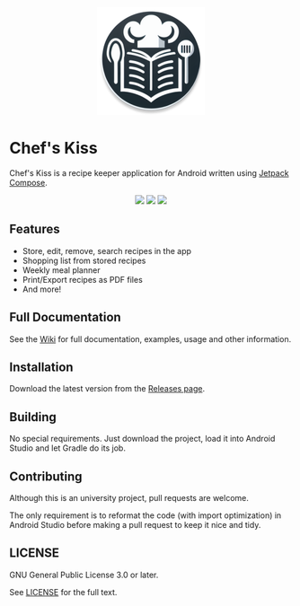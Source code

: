 <p align="center">
    <img src="app/src/main/res/mipmap-xxxhdpi/ic_launcher_round.webp" alt="Chef's Kiss logo">
</p>

# Chef's Kiss

Chef's Kiss is a recipe keeper application for Android written using [Jetpack Compose](https://developer.android.com/jetpack/compose).

<p align="center">
    <img src="https://github.com/dov-vai/ChefsKiss/assets/160327869/06a41e3f-7f47-4117-9313-b6b045d46c16" width="18%"></img>
    <img src="https://github.com/dov-vai/ChefsKiss/assets/160327869/84158821-ace9-4231-b8e5-ec6073b0a5ad" width="18%"></img>
    <img src="https://github.com/dov-vai/ChefsKiss/assets/160327869/2d821a66-59f9-498e-834d-a1de992079ee" width="18%"></img>
</p>

## Features

- Store, edit, remove, search recipes in the app
- Shopping list from stored recipes
- Weekly meal planner
- Print/Export recipes as PDF files
- And more!

## Full Documentation

See the [Wiki](https://github.com/dov-vai/ChefsKiss/wiki) for full documentation, examples, usage and other information.

## Installation

Download the latest version from the [Releases page](https://github.com/dov-vai/ChefsKiss/releases).

## Building

No special requirements. Just download the project, load it into Android Studio and let Gradle do its job.

## Contributing

Although this is an university project, pull requests are welcome.

The only requirement is to reformat the code (with import optimization) in Android Studio before making a pull request to keep it nice and tidy.

## LICENSE

GNU General Public License 3.0 or later.

See [LICENSE](LICENSE) for the full text.
